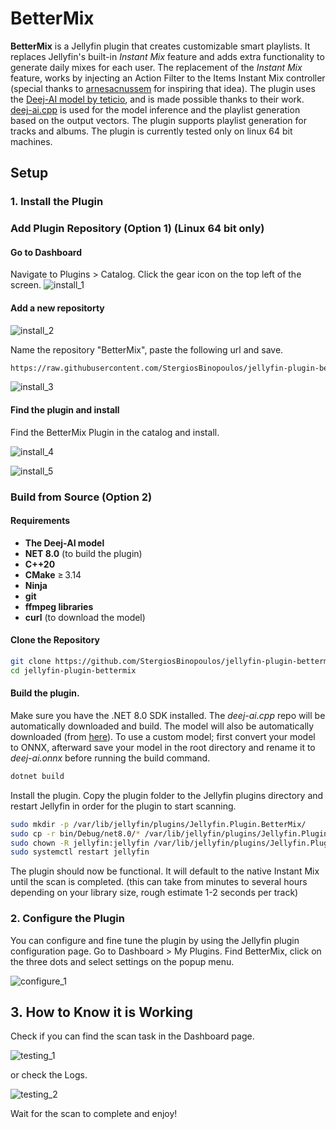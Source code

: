 # BetterMix

**BetterMix** is a Jellyfin plugin that creates customizable smart playlists. It replaces Jellyfin's built-in *Instant Mix* feature and adds extra functionality to generate daily mixes for each user. The replacement of the *Instant Mix* feature, works by injecting an Action Filter to the Items Instant Mix controller (special thanks to [arnesacnussem](https://github.com/arnesacnussem/jellyfin-plugin-meilisearch) for inspiring that idea). The plugin uses the [Deej-AI model by teticio](https://github.com/teticio/Deej-AI), and is made possible thanks to their work. [deej-ai.cpp](https://github.com/StergiosBinopoulos/deej-ai.cpp) is used for the model inference and the playlist generation based on the output vectors. The plugin supports playlist generation for tracks and albums. The plugin is currently tested only on linux 64 bit machines.

## Setup


### 1. Install the Plugin 
### Add Plugin Repository (Option 1) (Linux 64 bit only)

#### Go to Dashboard
Navigate to Plugins > Catalog. Click the gear icon on the top left of the screen.
![install_1](docs/install_1.png)

#### Add a new repositorty

![install_2](docs/install_2.png)

Name the repository "BetterMix", paste the following url and save.
```bash
https://raw.githubusercontent.com/StergiosBinopoulos/jellyfin-plugin-bettermix/refs/heads/main/manifest.json
```
![install_3](docs/install_3.png)

#### Find the plugin and install
Find the BetterMix Plugin in the catalog and install.

![install_4](docs/install_4.png)

![install_5](docs/install_5.png)

### Build from Source (Option 2)

#### Requirements
- **The Deej-AI model**
- **NET 8.0** (to build the plugin)
- **C++20**
- **CMake** ≥ 3.14
- **Ninja**
- **git**
- **ffmpeg libraries**
- **curl** (to download the model)

#### Clone the Repository

```bash
git clone https://github.com/StergiosBinopoulos/jellyfin-plugin-bettermix
cd jellyfin-plugin-bettermix
```

#### Build the plugin. 

Make sure you have the .NET 8.0 SDK installed. The *deej-ai.cpp* repo will be automatically downloaded and build. The model will also be automatically downloaded (from [here](https://huggingface.co/StergiosBinopoulos/deej-ai.onnx/resolve/main/)). To use a custom model; first convert your model to ONNX, afterward save your model in the root directory and rename it to *deej-ai.onnx* before running the build command.
```bash
dotnet build
```

Install the plugin. Copy the plugin folder to the Jellyfin plugins directory and restart Jellyfin in order for the plugin to start scanning.

```bash
sudo mkdir -p /var/lib/jellyfin/plugins/Jellyfin.Plugin.BetterMix/
sudo cp -r bin/Debug/net8.0/* /var/lib/jellyfin/plugins/Jellyfin.Plugin.BetterMix/
sudo chown -R jellyfin:jellyfin /var/lib/jellyfin/plugins/Jellyfin.Plugin.BetterMix/
sudo systemctl restart jellyfin
```

The plugin should now be functional. It will default to the native Instant Mix until the scan is completed. (this can take from minutes to several hours depending on your library size, rough estimate 1-2 seconds per track)

### 2. Configure the Plugin

You can configure and fine tune the plugin by using the Jellyfin plugin configuration page. Go to Dashboard > My Plugins. Find BetterMix, click on the three dots and select settings on the popup menu.

![configure_1](docs/configure_1.png)

## 3. How to Know it is Working

Check if you can find the scan task in the Dashboard page.

![testing_1](docs/testing_1.png)

or check the Logs.

![testing_2](docs/testing_2.png)

Wait for the scan to complete and enjoy!
